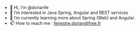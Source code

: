 - 👋 Hi, I’m @dorianfe
- 👀 I’m interested in Java Spring, Angular and REST services
- 🌱 I’m currently learning more about Spring (Web) and Angular.
- 📫 How to reach me : fenestre.dorian@free.fr

<!---
dorianfe/dorianfe is a ✨ special ✨ repository because its `README.md` (this file) appears on your GitHub profile.
You can click the Preview link to take a look at your changes.
--->
